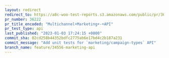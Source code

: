 ```yaml
---
layout: redirect
redirect_to: https://a8c-woo-test-reports.s3.amazonaws.com/public/pr/36222/api/index.html
pr_number: 36222
pr_title_encoded: "Multichannel+Marketing+-+API"
pr_test_type: api
last_published: "2023-01-03 17:24:15 +0000"
commit_sha: 02cd258b44352bdfc2775ab6e17bd4c2b187a231
commit_message: "Add unit tests for `marketing/campaign-types` API"
branch_name: feature/34556-marketing-api
---
```

